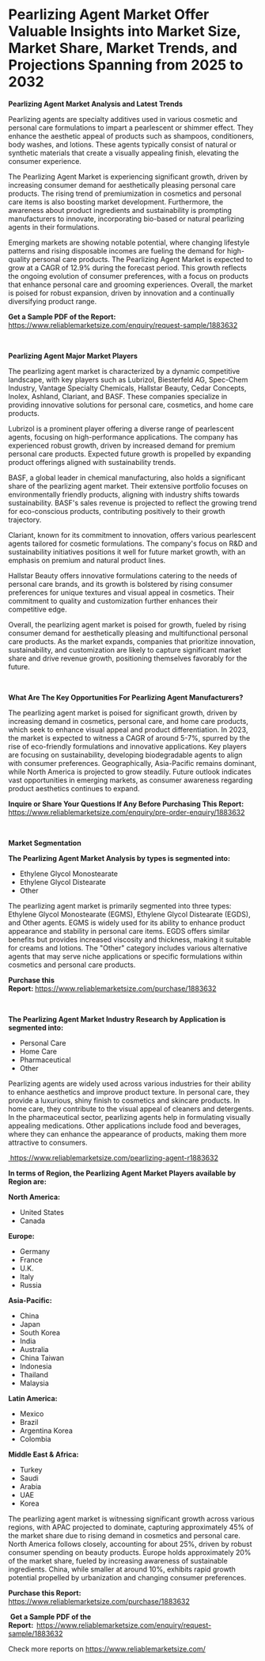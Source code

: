 <p><h1>Pearlizing Agent Market Offer Valuable Insights into Market Size, Market Share, Market Trends, and Projections Spanning from 2025 to 2032</h1></p><p><strong>Pearlizing Agent Market Analysis and Latest Trends</strong></p>
<p><p>Pearlizing agents are specialty additives used in various cosmetic and personal care formulations to impart a pearlescent or shimmer effect. They enhance the aesthetic appeal of products such as shampoos, conditioners, body washes, and lotions. These agents typically consist of natural or synthetic materials that create a visually appealing finish, elevating the consumer experience.</p><p>The Pearlizing Agent Market is experiencing significant growth, driven by increasing consumer demand for aesthetically pleasing personal care products. The rising trend of premiumization in cosmetics and personal care items is also boosting market development. Furthermore, the awareness about product ingredients and sustainability is prompting manufacturers to innovate, incorporating bio-based or natural pearlizing agents in their formulations.</p><p>Emerging markets are showing notable potential, where changing lifestyle patterns and rising disposable incomes are fueling the demand for high-quality personal care products. The Pearlizing Agent Market is expected to grow at a CAGR of 12.9% during the forecast period. This growth reflects the ongoing evolution of consumer preferences, with a focus on products that enhance personal care and grooming experiences. Overall, the market is poised for robust expansion, driven by innovation and a continually diversifying product range.</p></p>
<p><strong>Get a Sample PDF of the Report:&nbsp;</strong> <a href="https://www.reliablemarketsize.com/enquiry/request-sample/1883632?utm_campaign=1872&utm_medium=2&utm_source=Github&utm_content=ia&utm_term=31012025&utm_id=pearlizing-agent">https://www.reliablemarketsize.com/enquiry/request-sample/1883632</a></p>
<p>&nbsp;</p>
<p><strong>Pearlizing Agent Major Market Players</strong></p>
<p><p>The pearlizing agent market is characterized by a dynamic competitive landscape, with key players such as Lubrizol, Biesterfeld AG, Spec-Chem Industry, Vantage Specialty Chemicals, Hallstar Beauty, Cedar Concepts, Inolex, Ashland, Clariant, and BASF. These companies specialize in providing innovative solutions for personal care, cosmetics, and home care products.</p><p>Lubrizol is a prominent player offering a diverse range of pearlescent agents, focusing on high-performance applications. The company has experienced robust growth, driven by increased demand for premium personal care products. Expected future growth is propelled by expanding product offerings aligned with sustainability trends.</p><p>BASF, a global leader in chemical manufacturing, also holds a significant share of the pearlizing agent market. Their extensive portfolio focuses on environmentally friendly products, aligning with industry shifts towards sustainability. BASF's sales revenue is projected to reflect the growing trend for eco-conscious products, contributing positively to their growth trajectory.</p><p>Clariant, known for its commitment to innovation, offers various pearlescent agents tailored for cosmetic formulations. The company's focus on R&D and sustainability initiatives positions it well for future market growth, with an emphasis on premium and natural product lines.</p><p>Hallstar Beauty offers innovative formulations catering to the needs of personal care brands, and its growth is bolstered by rising consumer preferences for unique textures and visual appeal in cosmetics. Their commitment to quality and customization further enhances their competitive edge.</p><p>Overall, the pearlizing agent market is poised for growth, fueled by rising consumer demand for aesthetically pleasing and multifunctional personal care products. As the market expands, companies that prioritize innovation, sustainability, and customization are likely to capture significant market share and drive revenue growth, positioning themselves favorably for the future.</p></p>
<p>&nbsp;</p>
<p><strong>What Are The Key Opportunities For Pearlizing Agent Manufacturers?</strong></p>
<p><p>The pearlizing agent market is poised for significant growth, driven by increasing demand in cosmetics, personal care, and home care products, which seek to enhance visual appeal and product differentiation. In 2023, the market is expected to witness a CAGR of around 5-7%, spurred by the rise of eco-friendly formulations and innovative applications. Key players are focusing on sustainability, developing biodegradable agents to align with consumer preferences. Geographically, Asia-Pacific remains dominant, while North America is projected to grow steadily. Future outlook indicates vast opportunities in emerging markets, as consumer awareness regarding product aesthetics continues to expand.</p></p>
<p><strong>Inquire or Share Your Questions If Any Before Purchasing This Report:</strong> <a href="https://www.reliablemarketsize.com/enquiry/pre-order-enquiry/1883632?utm_campaign=1872&utm_medium=2&utm_source=Github&utm_content=ia&utm_term=31012025&utm_id=pearlizing-agent">https://www.reliablemarketsize.com/enquiry/pre-order-enquiry/1883632</a></p>
<p>&nbsp;</p>
<p><strong>Market Segmentation</strong></p>
<p><strong>The Pearlizing Agent Market Analysis by types is segmented into:</strong></p>
<p><ul><li>Ethylene Glycol Monostearate</li><li>Ethylene Glycol Distearate</li><li>Other</li></ul></p>
<p><p>The pearlizing agent market is primarily segmented into three types: Ethylene Glycol Monostearate (EGMS), Ethylene Glycol Distearate (EGDS), and Other agents. EGMS is widely used for its ability to enhance product appearance and stability in personal care items. EGDS offers similar benefits but provides increased viscosity and thickness, making it suitable for creams and lotions. The "Other" category includes various alternative agents that may serve niche applications or specific formulations within cosmetics and personal care products.</p></p>
<p><strong>Purchase this Report:&nbsp;</strong><a href="https://www.reliablemarketsize.com/purchase/1883632?utm_campaign=1872&utm_medium=2&utm_source=Github&utm_content=ia&utm_term=31012025&utm_id=pearlizing-agent">https://www.reliablemarketsize.com/purchase/1883632</a></p>
<p>&nbsp;</p>
<p><strong>The Pearlizing Agent Market Industry Research by Application is segmented into:</strong></p>
<p><ul><li>Personal Care</li><li>Home Care</li><li>Pharmaceutical</li><li>Other</li></ul></p>
<p><p>Pearlizing agents are widely used across various industries for their ability to enhance aesthetics and improve product texture. In personal care, they provide a luxurious, shiny finish to cosmetics and skincare products. In home care, they contribute to the visual appeal of cleaners and detergents. In the pharmaceutical sector, pearlizing agents help in formulating visually appealing medications. Other applications include food and beverages, where they can enhance the appearance of products, making them more attractive to consumers.</p></p>
<p><a href="https://www.reliablemarketsize.com/pearlizing-agent-r1883632?utm_campaign=1872&utm_medium=2&utm_source=Github&utm_content=ia&utm_term=31012025&utm_id=pearlizing-agent">&nbsp;https://www.reliablemarketsize.com/pearlizing-agent-r1883632</a></p>
<p><strong>In terms of Region, the Pearlizing Agent Market Players available by Region are:</strong></p>
<p>
    <p> <strong> North America: </strong>
        <ul>
            <li>United States</li>
            <li>Canada</li>
        </ul>
        </p> 
    <p> <strong> Europe: </strong>
        <ul>
            <li>Germany</li>
            <li>France</li>
            <li>U.K.</li>
            <li>Italy</li>
            <li>Russia</li>
        </ul>
        </p> 
    <p> <strong> Asia-Pacific: </strong>
        <ul>
            <li>China</li>
            <li>Japan</li>
            <li>South Korea</li>
            <li>India</li>
            <li>Australia</li>
            <li>China Taiwan</li>
            <li>Indonesia</li>
            <li>Thailand</li>
            <li>Malaysia</li>
        </ul>
        </p> 
    <p> <strong> Latin America: </strong>
        <ul>
            <li>Mexico</li>
            <li>Brazil</li>
            <li>Argentina Korea</li>
            <li>Colombia</li>
        </ul>
        </p> 
    <p> <strong> Middle East & Africa: </strong>
        <ul>
            <li>Turkey</li>
            <li>Saudi</li>
            <li>Arabia</li>
            <li>UAE</li>
            <li>Korea</li>
        </ul>
    </p>
    </p>
<p><p>The pearlizing agent market is witnessing significant growth across various regions, with APAC projected to dominate, capturing approximately 45% of the market share due to rising demand in cosmetics and personal care. North America follows closely, accounting for about 25%, driven by robust consumer spending on beauty products. Europe holds approximately 20% of the market share, fueled by increasing awareness of sustainable ingredients. China, while smaller at around 10%, exhibits rapid growth potential propelled by urbanization and changing consumer preferences.</p></p>
<p><strong>Purchase this Report: </strong><a href="https://www.reliablemarketsize.com/purchase/1883632?utm_campaign=1872&utm_medium=2&utm_source=Github&utm_content=ia&utm_term=31012025&utm_id=pearlizing-agent">https://www.reliablemarketsize.com/purchase/1883632</a></p>
<p>&nbsp;<strong>Get a Sample PDF of the Report:&nbsp;&nbsp;</strong><a href="https://www.reliablemarketsize.com/enquiry/request-sample/1883632?utm_campaign=1872&utm_medium=2&utm_source=Github&utm_content=ia&utm_term=31012025&utm_id=pearlizing-agent">https://www.reliablemarketsize.com/enquiry/request-sample/1883632</a></p>
<p><strong></strong></p>
<p>Check more reports on <a href="https://www.reliablemarketsize.com/?utm_campaign=1872&utm_medium=2&utm_source=Github&utm_content=ia&utm_term=31012025&utm_id=pearlizing-agent">https://www.reliablemarketsize.com/</a></p>